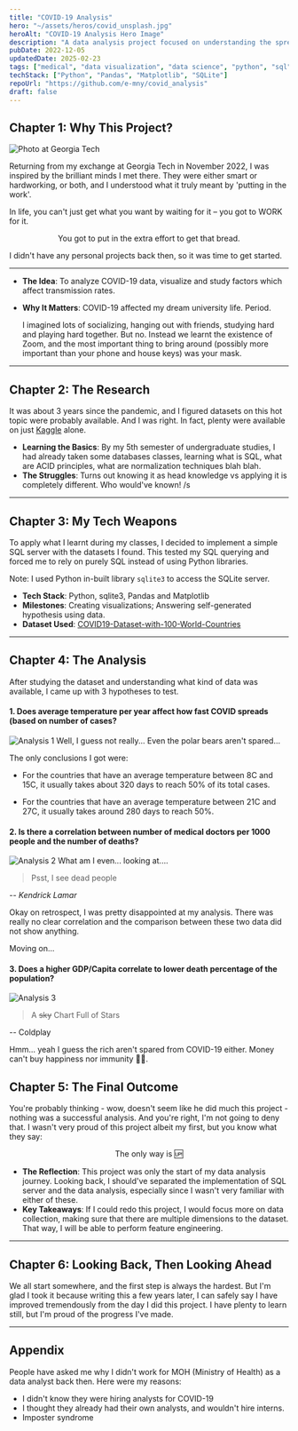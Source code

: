 ```yaml
---
title: "COVID-19 Analysis"
hero: "~/assets/heros/covid_unsplash.jpg"
heroAlt: "COVID-19 Analysis Hero Image"
description: "A data analysis project focused on understanding the spread and impact of COVID-19."
pubDate: 2022-12-05
updatedDate: 2025-02-23
tags: ["medical", "data visualization", "data science", "python", "sql"]
techStack: ["Python", "Pandas", "Matplotlib", "SQLite"]
repoUrl: "https://github.com/e-mny/covid_analysis"
draft: false
---
```


## Chapter 1: Why This Project?

![Photo at Georgia Tech](../../assets/projects/GATech.jpg)

Returning from my exchange at Georgia Tech in November 2022, I was inspired by the brilliant minds I met there. They were either smart or hardworking, or both, and I understood what it truly meant by 'putting in the work'.

In life, you can't just get what you want by waiting for it &ndash; you got to WORK for it.

<center class="italic underline"> You got to put in the extra effort to get that bread. </center>

I didn't have any personal projects back then, so it was time to get started.

---

- **The Idea**: To analyze COVID-19 data, visualize and study factors which affect transmission rates.
- **Why It Matters**: COVID-19 affected my dream university life. Period.

  I imagined lots of socializing, hanging out with friends, studying hard and playing hard together. But no. Instead we learnt the existence of Zoom, and the most important thing to bring around (possibly more important than your phone and house keys) was your mask.

---

## Chapter 2: The Research

It was about 3 years since the pandemic, and I figured datasets on this hot topic were probably available. And I was right. In fact, plenty were available on just [Kaggle](https://www.kaggle.com/search?q=covid+19+in%3Adatasets) alone.

- **Learning the Basics**: By my 5th semester of undergraduate studies, I had already taken some databases classes, learning what is SQL, what are ACID principles, what are normalization techniques blah blah.
- **The Struggles**: Turns out knowing it as head knowledge vs applying it is completely different. Who would've known! /s

---

## Chapter 3: My Tech Weapons

To apply what I learnt during my classes, I decided to implement a simple SQL server with the datasets I found. This tested my SQL querying and forced me to rely on purely SQL instead of using Python libraries.

Note: I used Python in-built library `sqlite3` to access the SQLite server.

- **Tech Stack**: Python, sqlite3, Pandas and Matplotlib
- **Milestones**: Creating visualizations; Answering self-generated hypothesis using data.
- **Dataset Used**: [COVID19-Dataset-with-100-World-Countries](https://www.kaggle.com/datasets/sambelkacem/covid19-algeria-and-world-dataset)

---

## Chapter 4: The Analysis

After studying the dataset and understanding what kind of data was available, I came up with 3 hypotheses to test.

#### 1. Does average temperature per year affect how fast COVID spreads (based on number of cases?

![Analysis 1](../../assets/projects/covid19_analysis_1.png)
Well, I guess not really... Even the polar bears aren't spared...

The only conclusions I got were:

- For the countries that have an average temperature between 8C and 15C, it usually takes about 320 days to reach 50% of its total cases.

- For the countries that have an average temperature between 21C and 27C, it usually takes around 280 days to reach 50%.

#### 2. Is there a correlation between number of medical doctors per 1000 people and the number of deaths?

![Analysis 2](../../assets/projects/covid19_analysis_2.png)
What am I even... looking at....

> Psst, I see dead people

-- _Kendrick Lamar_

Okay on retrospect, I was pretty disappointed at my analysis. There was really no clear correlation and the comparison between these two data did not show anything.

Moving on...

#### 3. Does a higher GDP/Capita correlate to lower death percentage of the population?

![Analysis 3](../../assets/projects/covid19_analysis_3.png)

> A ~~sky~~ Chart Full of Stars

-- Coldplay

Hmm... yeah I guess the rich aren't spared from COVID-19 either. Money can't buy happiness nor immunity 🤷‍♂️.

## Chapter 5: The Final Outcome

You're probably thinking - wow, doesn't seem like he did much this project - nothing was a successful analysis. And you're right, I'm not going to deny that. I wasn't very proud of this project albeit my first, but you know what they say:

<center class="font-bold">The only way is 🆙</center>

- **The Reflection**: This project was only the start of my data analysis journey. Looking back, I should've separated the implementation of SQL server and the data analysis, especially since I wasn't very familiar with either of these.
- **Key Takeaways**: If I could redo this project, I would focus more on data collection, making sure that there are multiple dimensions to the dataset. That way, I will be able to perform feature engineering.

---

## Chapter 6: Looking Back, Then Looking Ahead

We all start somewhere, and the first step is always the hardest. But I'm glad I took it because writing this a few years later, I can safely say I have improved tremendously from the day I did this project. I have plenty to learn still, but I'm proud of the progress I've made.

---

## Appendix

People have asked me why I didn't work for MOH (Ministry of Health) as a data analyst back then. Here were my reasons:

- I didn't know they were hiring analysts for COVID-19
- I thought they already had their own analysts, and wouldn't hire interns.
- Imposter syndrome
